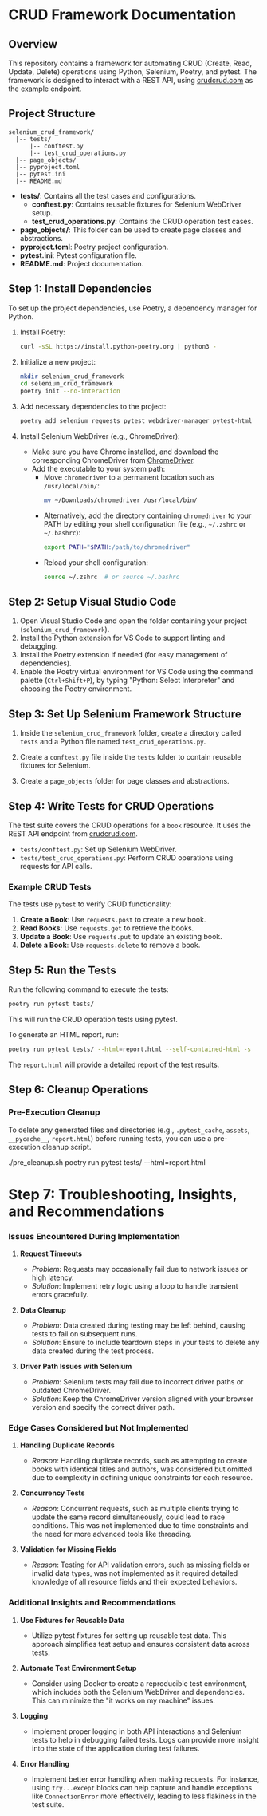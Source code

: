 # CRUD Framework Documentation

## Overview

This repository contains a framework for automating CRUD (Create, Read, Update, Delete) operations using Python, Selenium, Poetry, and pytest. The framework is designed to interact with a REST API, using [crudcrud.com](https://crudcrud.com) as the example endpoint.

## Project Structure

```
selenium_crud_framework/
  |-- tests/
      |-- conftest.py
      |-- test_crud_operations.py
  |-- page_objects/
  |-- pyproject.toml
  |-- pytest.ini
  |-- README.md
```

- **tests/**: Contains all the test cases and configurations.
  - **conftest.py**: Contains reusable fixtures for Selenium WebDriver setup.
  - **test_crud_operations.py**: Contains the CRUD operation test cases.
- **page_objects/**: This folder can be used to create page classes and abstractions.
- **pyproject.toml**: Poetry project configuration.
- **pytest.ini**: Pytest configuration file.
- **README.md**: Project documentation.

## Step 1: Install Dependencies

To set up the project dependencies, use Poetry, a dependency manager for Python.

1. Install Poetry:
    ```sh
    curl -sSL https://install.python-poetry.org | python3 -
    ```

2. Initialize a new project:
    ```sh
    mkdir selenium_crud_framework
    cd selenium_crud_framework
    poetry init --no-interaction
    ```

3. Add necessary dependencies to the project:
    ```sh
    poetry add selenium requests pytest webdriver-manager pytest-html
    ```

4. Install Selenium WebDriver (e.g., ChromeDriver):
   - Make sure you have Chrome installed, and download the corresponding ChromeDriver from [ChromeDriver](https://sites.google.com/a/chromium.org/chromedriver/).
   - Add the executable to your system path:
     - Move `chromedriver` to a permanent location such as `/usr/local/bin/`:
       ```sh
       mv ~/Downloads/chromedriver /usr/local/bin/
       ```
     - Alternatively, add the directory containing `chromedriver` to your PATH by editing your shell configuration file (e.g., `~/.zshrc` or `~/.bashrc`):
       ```sh
       export PATH="$PATH:/path/to/chromedriver"
       ```
     - Reload your shell configuration:
       ```sh
       source ~/.zshrc  # or source ~/.bashrc
       ```

## Step 2: Setup Visual Studio Code

1. Open Visual Studio Code and open the folder containing your project (`selenium_crud_framework`).
2. Install the Python extension for VS Code to support linting and debugging.
3. Install the Poetry extension if needed (for easy management of dependencies).
4. Enable the Poetry virtual environment for VS Code using the command palette (`Ctrl+Shift+P`), by typing "Python: Select Interpreter" and choosing the Poetry environment.

## Step 3: Set Up Selenium Framework Structure

1. Inside the `selenium_crud_framework` folder, create a directory called `tests` and a Python file named `test_crud_operations.py`.

2. Create a `conftest.py` file inside the `tests` folder to contain reusable fixtures for Selenium.

3. Create a `page_objects` folder for page classes and abstractions.

## Step 4: Write Tests for CRUD Operations

The test suite covers the CRUD operations for a `book` resource. It uses the REST API endpoint from [crudcrud.com](https://crudcrud.com).

- `tests/conftest.py`: Set up Selenium WebDriver.
- `tests/test_crud_operations.py`: Perform CRUD operations using requests for API calls.

### Example CRUD Tests
The tests use `pytest` to verify CRUD functionality:

1. **Create a Book**: Use `requests.post` to create a new book.
2. **Read Books**: Use `requests.get` to retrieve the books.
3. **Update a Book**: Use `requests.put` to update an existing book.
4. **Delete a Book**: Use `requests.delete` to remove a book.

## Step 5: Run the Tests

Run the following command to execute the tests:

```sh
poetry run pytest tests/
```

This will run the CRUD operation tests using pytest.

To generate an HTML report, run:

```sh
poetry run pytest tests/ --html=report.html --self-contained-html -s
```

The `report.html` will provide a detailed report of the test results.

## Step 6: Cleanup Operations

### Pre-Execution Cleanup

To delete any generated files and directories (e.g., `.pytest_cache`, `assets`, `__pycache__`, `report.html`) before running tests, you can use a pre-execution cleanup script.

./pre_cleanup.sh
poetry run pytest tests/ --html=report.html

# Step 7: Troubleshooting, Insights, and Recommendations

### Issues Encountered During Implementation
1. **Request Timeouts**
   - *Problem*: Requests may occasionally fail due to network issues or high latency.
   - *Solution*: Implement retry logic using a loop to handle transient errors gracefully.

2. **Data Cleanup**
   - *Problem*: Data created during testing may be left behind, causing tests to fail on subsequent runs.
   - *Solution*: Ensure to include teardown steps in your tests to delete any data created during the test process.

3. **Driver Path Issues with Selenium**
   - *Problem*: Selenium tests may fail due to incorrect driver paths or outdated ChromeDriver.
   - *Solution*: Keep the ChromeDriver version aligned with your browser version and specify the correct driver path.

### Edge Cases Considered but Not Implemented
1. **Handling Duplicate Records**
   - *Reason*: Handling duplicate records, such as attempting to create books with identical titles and authors, was considered but omitted due to complexity in defining unique constraints for each resource.

2. **Concurrency Tests**
   - *Reason*: Concurrent requests, such as multiple clients trying to update the same record simultaneously, could lead to race conditions. This was not implemented due to time constraints and the need for more advanced tools like threading.

3. **Validation for Missing Fields**
   - *Reason*: Testing for API validation errors, such as missing fields or invalid data types, was not implemented as it required detailed knowledge of all resource fields and their expected behaviors.

### Additional Insights and Recommendations
1. **Use Fixtures for Reusable Data**
   - Utilize pytest fixtures for setting up reusable test data. This approach simplifies test setup and ensures consistent data across tests.

2. **Automate Test Environment Setup**
   - Consider using Docker to create a reproducible test environment, which includes both the Selenium WebDriver and dependencies. This can minimize the "it works on my machine" issues.

3. **Logging**
   - Implement proper logging in both API interactions and Selenium tests to help in debugging failed tests. Logs can provide more insight into the state of the application during test failures.

4. **Error Handling**
   - Implement better error handling when making requests. For instance, using `try...except` blocks can help capture and handle exceptions like `ConnectionError` more effectively, leading to less flakiness in the test suite.

